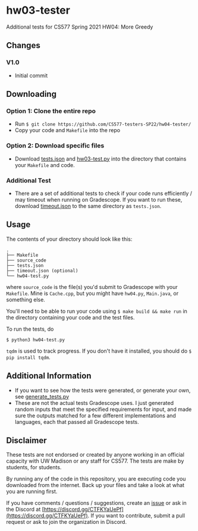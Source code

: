 # hw03-tester

Additional tests for CS577 Spring 2021 HW04: More Greedy

## Changes

### V1.0
 - Initial commit

## Downloading

### Option 1: Clone the entire repo

 - Run `$ git clone https://github.com/CS577-testers-SP22/hw04-tester/`
 - Copy your code and `Makefile` into the repo

### Option 2: Download specific files

 - Download [tests.json](tests.json) and [hw03-test.py](hw04-test.py) into the directory that contains your `Makefile` and code.

### Additional Test

 - There are a set of additional tests to check if your code runs efficiently / may timeout when running on Gradescope. If you want to run these, download [timeout.json](timeout.json) to the same directory as `tests.json`.

## Usage

The contents of your directory should look like this:

```shell
.
├── Makefile
├── source_code
├── tests.json
├── timeout.json (optional)
└── hw04-test.py
```

where `source_code` is the file(s) you'd submit to Gradescope with your `Makefile`. Mine is `Cache.cpp`, but you might have `hw04.py`, `Main.java`, or something else.

You'll need to be able to run your code using `$ make build && make run` in the directory containing your code and the test files.

To run the tests, do

```shell
$ python3 hw04-test.py
```

`tqdm` is used to track progress. If you don't have it installed, you should do `$ pip install tqdm`.

## Additional Information

 - If you want to see how the tests were generated, or generate your own, see [generate_tests.py](generate_tests.py)
 - These are not the actual tests Gradescope uses. I just generated random inputs that meet the specified requirements for input, and made sure the outputs matched for a few different implementations and languages, each that passed all Gradescope tests.

## Disclaimer

These tests are not endorsed or created by anyone working in an official capacity with UW Madison or any staff for CS577. The tests are make by students, for students.

By running any of the code in this repository, you are executing code you downloaded from the internet. Back up your files and take a look at what you are running first.

If you have comments / questions / suggestions, create an [issue](/../../issues) or ask in the Discord at [https://discord.gg/CTFKYaUePf](https://discord.gg/CTFKYaUePf). If you want to contribute, submit a pull request or ask to join the organization in Discord.